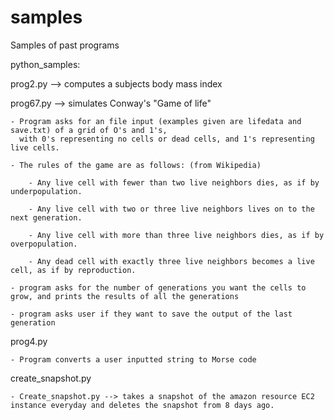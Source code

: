 # samples
Samples of past programs 


python_samples: 

  prog2.py --> computes a subjects body mass index
  
  prog67.py --> simulates Conway's "Game of life"
  
    - Program asks for an file input (examples given are lifedata and save.txt) of a grid of O's and 1's, 
      with 0's representing no cells or dead cells, and 1's representing live cells. 
      
    - The rules of the game are as follows: (from Wikipedia)
    
        - Any live cell with fewer than two live neighbors dies, as if by underpopulation.
        
        - Any live cell with two or three live neighbors lives on to the next generation.
        
        - Any live cell with more than three live neighbors dies, as if by overpopulation.
        
        - Any dead cell with exactly three live neighbors becomes a live cell, as if by reproduction. 
        
    - program asks for the number of generations you want the cells to grow, and prints the results of all the generations
    
    - program asks user if they want to save the output of the last generation 
    
  prog4.py 
  
    - Program converts a user inputted string to Morse code 
    
  create_snapshot.py
  
    - Create_snapshot.py --> takes a snapshot of the amazon resource EC2 instance everyday and deletes the snapshot from 8 days ago.
